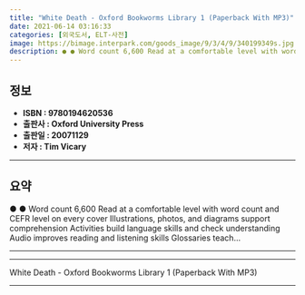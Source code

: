 ```yaml
---
title: "White Death - Oxford Bookworms Library 1 (Paperback With MP3)"
date: 2021-06-14 03:16:33
categories: [외국도서, ELT-사전]
image: https://bimage.interpark.com/goods_image/9/3/4/9/340199349s.jpg
description: ● ● Word count 6,600 Read at a comfortable level with word count and CEFR level on every cover Illustrations, photos, and diagrams support comprehension Activ
---
```


## **정보**

- **ISBN : 9780194620536**
- **출판사 : Oxford University Press**
- **출판일 : 20071129**
- **저자 : Tim Vicary**

------



## **요약**

●  ●  Word count 6,600 Read at a comfortable level with word count and CEFR level on every cover Illustrations, photos, and diagrams support comprehension Activities build language skills and check understanding Audio improves reading and listening skills Glossaries teach... 

------



------


White Death - Oxford Bookworms Library 1 (Paperback With MP3) 

------


